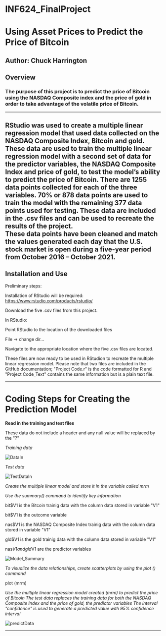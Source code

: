 # INF624_FinalProject #
# Using Asset Prices to Predict the Price of Bitcoin #

Author: Chuck Harrington
-------------------------------------------------------
## Overview ##

### The purpose of this project is to predict the price of Bitcoin using the NASDAQ Composite index and the price of gold in order to take advantage of the volatile price of Bitcoin. ###
-------------------------------------------------------
RStudio was used to create a multiple linear regression model that used data collected on the NASDAQ Composite Index, Bitcoin and gold.  These data are used to train the multiple linear regression model with a second set of data for the predictor variables, the NASDAQ Composite Index and price of gold, to test the model’s ability to predict the price of Bitcoin.  There are 1255 data points collected for each of the three variables.  70% or 878 data points are used to train the model with the remaining 377 data points used for testing.  These data are included in the .csv files and can be used to recreate the results of the project.   
These data points have been cleaned and match the values generated each day that the U.S. stock market is open during a five-year period from October 2016 – October 2021. 
-------------------------------------------------------
## Installation and Use ##

Preliminary steps:

Installation of RStudio will be required:  https://www.rstudio.com/products/rstudio/ 

Download the five .csv files from this project.

In RStudio:

Point RStudio to the location of the downloaded files 

 File -> change dir…

 Navigate to the appropriate location where the five .csv files are located.

These files are now ready to be used in RStudion to recreate the multiple linear regression model.  Please note that two files are included in the GitHub documentation; "Project Code.r" is the code formatted for R and "Project Code_Text" contains the same information but is a plain text file.

-------------------------------------------------------
# Coding Steps for Creating the Prediction Model #

**Read in the training and test files**

These data do not include a header and any null value will be replaced by the "?"

*Training data*

![DataIn](https://user-images.githubusercontent.com/95941708/145654209-d63be5d7-dda5-44e6-95a0-69b16ef2fe1d.PNG)


*Test data*

![TestDataIn](https://user-images.githubusercontent.com/95941708/145654247-56fd987e-c838-46a8-8459-130378a7bdac.PNG)

*Create the multiple linear model and store it in the variable called mrm*

*Use the summary() command to identify key information*

bit$V1 is the Bitcoin trainig data with the column data stored in variable "V1"

bit$V1 is the outcome variable

nas$V1 is the NASDAQ Composite Index trainig data with the column data stored in variable "V1"

gld$V1 is the gold trainig data with the column data stored in variable "V1"

nas$V1 and gld$V1 are the predictor variables

![Model_Summary](https://user-images.githubusercontent.com/95941708/145654306-1bb8bcdb-32ac-460c-8566-d79d43c469ab.PNG)

*To visualize the data relationships, create scatterplots by using the plot () command*

plot (mrm)

*Use the multiple linear regression model created (mrm) to predict the price of Bitcoin
The test data replaces the training data for both the NASDAQ Composite Index and the price of gold, the predictor variables
The interval "confidence" is used to generate a predicted value with 95% confidence interval*

![predictData](https://user-images.githubusercontent.com/95941708/145654389-82e9590e-9038-4b69-a57e-81900ae23645.PNG)

-------------------------------------------------------
